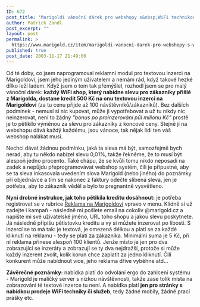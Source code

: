 ```yaml
---
ID: 672
post_title: 'Marigoldí vánoční dárek pro webshopy s&nbsp;WiFi technikou: reklamní pětistovka každému'
author: Patrick Zandl
post_excerpt: ""
layout: post
permalink: >
  https://www.marigold.cz/item/marigoldi-vanocni-darek-pro-webshopy-s-wifi-technikou-reklamni-petistovka-kazdemu
published: true
post_date: 2003-11-17 21:49:00
---
```

<P>Od té doby, co jsem naprogramoval reklamní modul pro textovou inzerci na Marigoldovi, jsem jeho jediným uživatelem a nemám rád, když takové hezké dílko leží ladem.&#160;Když jsem o tom tak přemýšlel, rozhodl jsem se pro malý vánoční dárek: <STRONG>každý WiFi shop, který nabídne slevu pro zákazníky přišlé z Marigolda, dostane kredit 500 Kč na onu textovou inzerci na Marigoldovi</STRONG> (za tu cenu přijde až 100 návštěvníků/zákazníků). Bez dalších podmínek - nemusí si nic kupovat, může ji vypotřebovat a už tu nikdy nic neinzerovat, není to žádný <EM>"bonus po proinzerování půl milionu Kč"</EM>&#160;prostě je to pětikilo výměnou za slevu pro zákazníky z koncové ceny. Stejně ji na webshopu dává každý každému, jsou vánoce, tak nějak lidi ten váš webshop nalákat musí.</P>
<P>Nechci dávat žádnou podmínku, jaká ta sleva má být, samozřejmě bych nerad, aby tu někdo nabízel slevu 0,01%, takže řekněme, že to musí být alespoň jedno procento. Také chápu, že se kvůli tomu nikdo neposadí na zadek a nepůjdu přeprogramovávat webshop systém, čili je přípustné, aby se ta sleva inkasovala uvedením slova Marigold (nebo jiného) do poznámky při objednávce a tím se nakonec z faktury odečte slíbená sleva, jen je potřeba, aby to zákazník věděl a bylo to pregnantně vysvětleno. </P>
<P><STRONG>Nyní drobné instrukce, jak toho pětikila kreditu&#160;dosáhnout:</STRONG> je potřeba registrovat se v rubrice <A href="/reklama">Reklama na Marigoldovi</A> vpravo v menu. Klidně si už zadejte i kampaň - následně mi pošlete email na cokoliv&#160;@marigold.cz a napište mi své uživatelské jméno, URL toho shopu a jakou slevu poskytnete. Já následně připíšu pětistovku kreditu a vy si můžete inzerovat po libosti. S inzercí se to má tak: je textová, je omezená délkou a platí se za každé kliknutí na reklamu - tedy se platí za zákazníka. Minimální suma je 5 Kč, při ní reklama přinese alespoň 100 klientů. Jenže místo je jen pro dva zobrazující se inzeráty a zobrazují se ty dva nejdražší, protože si může každý inzerent zvolit, kolik korun chce zaplatit za jedno kliknutí. Čili konkurent může nabídnout více, jeho reklama dříve vyběhne atd... </P>
<P><STRONG>Závěrečné poznámky:</STRONG> nabídka platí do odvolání ergo do zahlcení systému - Marigold je maličký server s nízkou návštěvností, takže zase tolik místa na zobrazování té textové inzerce tu není. A nabídka platí <STRONG>jen pro stránky s nabídkou prodeje WiFi techniky či služeb</STRONG>, tedy žádné mobily, žádné prací prášky etc. </P>